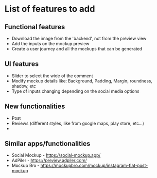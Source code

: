 # List of features to add

## Functional features

- Download the image from the 'backend', not from the preview view
- Add the inputs on the mockup preview
- Create a user journey and all the mockups that can be generated

## UI features

- Slider to select the wide of the comment
- Modify mockup details like: Background, Padding, Margin, roundness, shadow, etc
- Type of inputs changing depending on the social media options

## New functionalities

- Post
- Reviews (different styles, like from google maps, play store, etc...)
- 

## Similar apps/functionalities

- Social Mockup - https://social-mockup.app/
- AdPiler - https://preview.adpiler.com/
- Mockup Bro - https://mockupbro.com/mockup/instagram-flat-post-mockup


